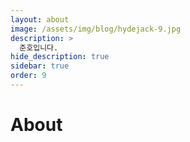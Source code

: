 ```yaml
---
layout: about
image: /assets/img/blog/hydejack-9.jpg
description: >
  준호입니다.
hide_description: true
sidebar: true
order: 9
---
```


# About




<!--author-->
